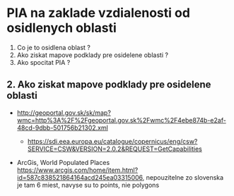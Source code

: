# PIA na zaklade vzdialenosti od osidlenych oblasti

1. Co je to osidlena oblast ?
2. Ako ziskat mapove podklady pre osidelene oblasti ?
3. Ako spocitat PIA ?



## 2. Ako ziskat mapove podklady pre osidelene oblasti


- http://geoportal.gov.sk/sk/map?wmc=http%3A%2F%2Fgeoportal.gov.sk%2Fwmc%2F4ebe874b-e2af-48cd-9dbb-501756b21302.xml
	- https://sdi.eea.europa.eu/catalogue/copernicus/eng/csw?SERVICE=CSW&VERSION=2.0.2&REQUEST=GetCapabilities
	
- ArcGis, World Populated Places <https://www.arcgis.com/home/item.html?id=587c838521864164acd245ea03315006>, nepouzitelne zo slovenska je tam 6 miest, navyse su to points, nie polygons




